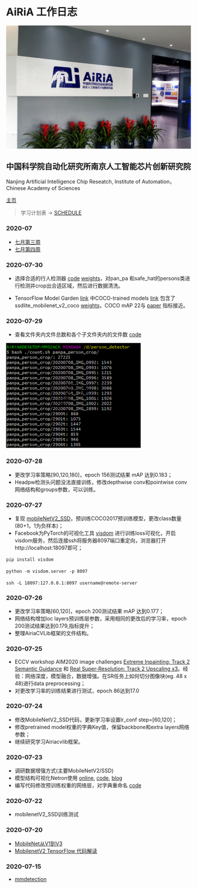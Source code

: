 # AiRiA 工作日志

<p align='center'>
<img src='pic.jpg'>
</p>

## 中国科学院自动化研究所南京人工智能芯片创新研究院
Nanjing Artificial Intelligence Chip Reseatch,  Institute of Automation，Chinese Academy of Sciences

[主页](http://www.airia.cn)

> 学习计划表 -> [SCHEDULE](https://github.com/Liuhongzhi2018/AiRiA/blob/master/SCHEDULE.md)

### 2020-07

- [七月第三周](https://github.com/Liuhongzhi2018/AiRiA/blob/master/WorkLog/2020-07-W3.md)
- [七月第四周](https://github.com/Liuhongzhi2018/AiRiA/blob/master/WorkLog/2020-07-W4.md)


### 2020-07-30

- 选择合适的行人检测器 [code](https://github.com/ultralytics/yolov3) [weights](https://drive.google.com/drive/folders/1LezFG5g3BCW6iYaV89B2i64cqEUZD7e0)，对pan\_pa 和safe\_hat的persons类进行检测并crop出合适区域，然后进行数据清洗。

- TensorFlow Model Garden [link](https://github.com/tensorflow/models) 中COCO-trained models [link](https://github.com/tensorflow/models/blob/master/research/object_detection/g3doc/tf1_detection_zoo.md) 包含了 ssdlite\_mobilenet\_v2\_coco [weights](http://download.tensorflow.org/models/object_detection/ssdlite_mobilenet_v2_coco_2018_05_09.tar.gz)，COCO mAP 22与 [paper](http://openaccess.thecvf.com/content_cvpr_2018/papers/Sandler_MobileNetV2_Inverted_Residuals_CVPR_2018_paper.pdf) 指标接近。



### 2020-07-29

- 查看文件夹内文件总数和各个子文件夹内的文件数 [code](https://github.com/Liuhongzhi2018/AiRiA/blob/master/Source/count.sh)

![display](https://github.com/Liuhongzhi2018/AiRiA/blob/master/Source/files_count.png)


### 2020-07-28

- 更改学习率策略[90,120,180]，epoch 156测试结果 mAP 达到0.183；
- Headpw检测头问题没法直接训练，修改depthwise conv和pointwise conv网络结构和groups参数，可以训练。

### 2020-07-27

- 复现 [mobileNetV2_SSD](https://github.com/ZhongyuanW/SSD_mobilenetv2-with-Focal-loss/)，预训练COCO2017预训练模型，更改class数量(80+1，1为负样本)；
- Facebook为PyTorch的可视化工具 [visdom](https://zhuanlan.zhihu.com/p/34692106) 进行训练loss可视化，开启visdom服务，然后连接ssh将服务器8097端口重定向，浏览器打开http://localhost:18097即可；
```
pip install visdom

python -m visdom.server -p 8097 

ssh -L 18097:127.0.0.1:8097 username@remote-server
```


### 2020-07-26

- 更改学习率策略[60,120]，epoch 200测试结果 mAP 达到0.177；
- 网络结构增加loc layers预训练层参数，采用相同的更改后的学习率，epoch 200测试结果达到0.179,指标提升；
- 整理AiriaCVLib框架的文件结构。


### 2020-07-25

- ECCV workshop AIM2020 image challenges [Extreme Inpainting: Track 2 Semantic Guidance](https://competitions.codalab.org/competitions/24676#results) 和 [Real Super-Resolution: Track 2 Upscaling x3](https://competitions.codalab.org/competitions/24681#results)。经验：网络深度，模型融合，数据增强。在SR任务上如何切分图像块(eg. 48 x 48)进行data preprocessing；
- 对更改学习率的训练结果进行测试，epoch 86达到17.0

### 2020-07-24

- 修改MobileNetV2_SSD代码，更新学习率设置lr\_conf step=[60,120]；
- 修改pretrained model权重的字典Key值，保留backbone和extra layers网络参数；
- 继续研究学习Airiacvlib框架。


### 2020-07-23

- 调研数据增强方式(主要MobileNetV2/SSD)
- 模型结构可视化Netron使用 [online](https://lutzroeder.github.io/netron/), [code](https://github.com/lutzroeder/Netron), [blog](https://www.jianshu.com/p/2d1291d69a54)
- 编写代码修改预训练权重的网络层，对字典重命名 [code](https://github.com/Liuhongzhi2018/AiRiA/blob/master/Source/rename_model.py)


### 2020-07-22

- mobilenetV2_SSD训练测试

### 2020-07-20

- [MobileNet从V1到V3](https://zhuanlan.zhihu.com/p/70703846)
- [MobilenetV2 TensorFlow 代码解读](https://zhuanlan.zhihu.com/p/51608073)

### 2020-07-15

- [mmdetection](https://github.com/open-mmlab/mmdetection)
